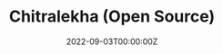 ---
title: Chitralekha (Open Source)
summary: Developed by AI4Bharat Lab at IIT Madras. Chitralekha is an open source platform tool for video subtitling across various Indic languages, using ML model support (ASR for Transcription and NMT for Translation). 
tags:
- apps
- nlp
- data science
- open-source
date: "2022-09-03T00:00:00Z"

# Optional external URL for project (replaces project detail page).
external_link: "https://ai4bharat.iitm.ac.in/chitralekha"

# Addtional links
links:
- name: Contributions
  url: https://github.com/AI4Bharat/Chitralekha-Backend/commits?author=prakharrathi25
- name: Organization Link
  url: https://ai4bharat.iitm.ac.in/

url_code: "https://github.com/AI4Bharat/Chitralekha-Backend"
url_pdf: ""
url_slides: ""
url_video: "https://www.youtube.com/watch?v=Jq3CcEb9pxQ"

# Slides (optional).
#   Associate this project with Markdown slides.
#   Simply enter your slide deck's filename without extension.
#   E.g. `slides = "example-slides"` references `content/slides/example-slides.md`.
#   Otherwise, set `slides = ""`.
slides: ""
---